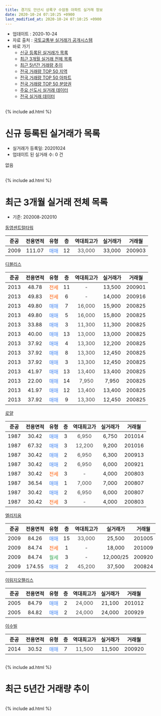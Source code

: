 ```yaml
---
title: 경기도 안산시 상록구 수암동 아파트 실거래 정보
date: 2020-10-24 07:10:25 +0900
last_modified_at: 2020-10-24 07:10:25 +0900
---
```


* 업데이트 : 2020-10-24
* 자료 출처 : [국토교통부 실거래가 공개시스템](http://rt.molit.go.kr)
* 바로 가기
    * [신규 등록된 실거래가 목록](#신규-등록된-실거래가-목록)
    * [최근 3개월 실거래 전체 목록](#최근-3개월-실거래-전체-목록)
    * [최근 5년간 거래량 추이](#최근-5년간-거래량-추이)
    * [전국 거래량 TOP 50 지역](https://inasie.github.io/apt-trade-info/최근-3개월-전국에서-가장-거래가-많이-발생한-지역)
    * [전국 거래량 TOP 50 아파트](https://inasie.github.io/apt-trade-info/최근-3개월-전국에서-가장-거래가-많이-발생한-아파트)
    * [전국 거래량 TOP 50 분양권](https://inasie.github.io/apt-trade-info/최근-3개월-전국에서-가장-거래가-많이-발생한-분양권)
    * [주요 신도시 실거래 데이터](https://inasie.github.io/apt-trade-info/주요-신도시)
    * [전국 실거래 데이터](https://inasie.github.io/apt-trade-info/전국)
<br>
{% include ad.html %}
<br>

# 신규 등록된 실거래가 목록
* 실거래가 등록일: 20201024
* 업데이트 된 실거래 수: 0 건

없음

<br>
{% include ad.html %}
<br>

# 최근 3개월 실거래 전체 목록
* 기준: 202008-202010


[동영센트럴타워](https://search.naver.com/search.naver?query=%EA%B2%BD%EA%B8%B0%EB%8F%84+%EC%95%88%EC%82%B0%EC%8B%9C+%EC%83%81%EB%A1%9D%EA%B5%AC+%EC%88%98%EC%95%94%EB%8F%99+%EB%8F%99%EC%98%81%EC%84%BC%ED%8A%B8%EB%9F%B4%ED%83%80%EC%9B%8C)

|준공|전용면적|유형|층|역대최고가|실거래가|거래월|
|:---:|:---:|:---:|:---:|:---:|:---:|:---:|
|2009|111.07|<span style="color:#4285f3">매매</span>|12|<span style="color:#444444">33,000</span>|33,000|200903|

[디블리스](https://search.naver.com/search.naver?query=%EA%B2%BD%EA%B8%B0%EB%8F%84+%EC%95%88%EC%82%B0%EC%8B%9C+%EC%83%81%EB%A1%9D%EA%B5%AC+%EC%88%98%EC%95%94%EB%8F%99+%EB%94%94%EB%B8%94%EB%A6%AC%EC%8A%A4)

|준공|전용면적|유형|층|역대최고가|실거래가|거래월|
|:---:|:---:|:---:|:---:|:---:|:---:|:---:|
|2013|48.78|<span style="color:#ff5a00">전세</span>|11|<span style="color:#444444">-</span>|13,500|200901|
|2013|49.83|<span style="color:#ff5a00">전세</span>|6|<span style="color:#444444">-</span>|14,000|200916|
|2013|49.80|<span style="color:#4285f3">매매</span>|7|<span style="color:#444444">16,000</span>|15,900|200825|
|2013|49.80|<span style="color:#4285f3">매매</span>|5|<span style="color:#444444">16,000</span>|15,800|200825|
|2013|33.88|<span style="color:#4285f3">매매</span>|3|<span style="color:#444444">11,300</span>|11,300|200825|
|2013|40.00|<span style="color:#4285f3">매매</span>|13|<span style="color:#444444">13,000</span>|13,000|200825|
|2013|37.92|<span style="color:#4285f3">매매</span>|4|<span style="color:#444444">13,300</span>|12,200|200825|
|2013|37.92|<span style="color:#4285f3">매매</span>|8|<span style="color:#444444">13,300</span>|12,450|200825|
|2013|37.92|<span style="color:#4285f3">매매</span>|3|<span style="color:#444444">13,300</span>|12,450|200825|
|2013|41.97|<span style="color:#4285f3">매매</span>|13|<span style="color:#444444">13,400</span>|13,400|200825|
|2013|22.00|<span style="color:#4285f3">매매</span>|14|<span style="color:#444444">7,950</span>|7,950|200825|
|2013|41.97|<span style="color:#4285f3">매매</span>|12|<span style="color:#444444">13,400</span>|13,400|200825|
|2013|37.92|<span style="color:#4285f3">매매</span>|9|<span style="color:#444444">13,300</span>|12,450|200825|

[로얄](https://search.naver.com/search.naver?query=%EA%B2%BD%EA%B8%B0%EB%8F%84+%EC%95%88%EC%82%B0%EC%8B%9C+%EC%83%81%EB%A1%9D%EA%B5%AC+%EC%88%98%EC%95%94%EB%8F%99+%EB%A1%9C%EC%96%84)

|준공|전용면적|유형|층|역대최고가|실거래가|거래월|
|:---:|:---:|:---:|:---:|:---:|:---:|:---:|
|1987|30.42|<span style="color:#4285f3">매매</span>|3|<span style="color:#444444">6,950</span>|6,750|201014|
|1987|67.32|<span style="color:#4285f3">매매</span>|3|<span style="color:#444444">12,200</span>|9,200|201016|
|1987|30.42|<span style="color:#4285f3">매매</span>|2|<span style="color:#444444">6,950</span>|6,300|200913|
|1987|30.42|<span style="color:#4285f3">매매</span>|2|<span style="color:#444444">6,950</span>|6,000|200921|
|1987|30.42|<span style="color:#ff5a00">전세</span>|3|<span style="color:#444444">-</span>|4,000|200803|
|1987|36.54|<span style="color:#4285f3">매매</span>|1|<span style="color:#444444">7,000</span>|7,000|200807|
|1987|30.42|<span style="color:#4285f3">매매</span>|2|<span style="color:#444444">6,950</span>|6,000|200807|
|1987|30.42|<span style="color:#ff5a00">전세</span>|3|<span style="color:#444444">-</span>|4,000|200803|

[엘리지움](https://search.naver.com/search.naver?query=%EA%B2%BD%EA%B8%B0%EB%8F%84+%EC%95%88%EC%82%B0%EC%8B%9C+%EC%83%81%EB%A1%9D%EA%B5%AC+%EC%88%98%EC%95%94%EB%8F%99+%EC%97%98%EB%A6%AC%EC%A7%80%EC%9B%80)

|준공|전용면적|유형|층|역대최고가|실거래가|거래월|
|:---:|:---:|:---:|:---:|:---:|:---:|:---:|
|2009|84.26|<span style="color:#4285f3">매매</span>|15|<span style="color:#444444">33,000</span>|25,500|201005|
|2009|84.74|<span style="color:#ff5a00">전세</span>|1|<span style="color:#444444">-</span>|18,000|201009|
|2009|84.74|<span style="color:#34a853">월세</span>|3|<span style="color:#444444">-</span>|12,000/25|200920|
|2009|174.55|<span style="color:#4285f3">매매</span>|2|<span style="color:#444444">45,200</span>|37,500|200824|

[이림지오팰리스](https://search.naver.com/search.naver?query=%EA%B2%BD%EA%B8%B0%EB%8F%84+%EC%95%88%EC%82%B0%EC%8B%9C+%EC%83%81%EB%A1%9D%EA%B5%AC+%EC%88%98%EC%95%94%EB%8F%99+%EC%9D%B4%EB%A6%BC%EC%A7%80%EC%98%A4%ED%8C%B0%EB%A6%AC%EC%8A%A4)

|준공|전용면적|유형|층|역대최고가|실거래가|거래월|
|:---:|:---:|:---:|:---:|:---:|:---:|:---:|
|2005|84.79|<span style="color:#4285f3">매매</span>|2|<span style="color:#444444">24,000</span>|21,100|201012|
|2005|84.82|<span style="color:#4285f3">매매</span>|2|<span style="color:#444444">24,000</span>|24,000|200929|

[이수빌](https://search.naver.com/search.naver?query=%EA%B2%BD%EA%B8%B0%EB%8F%84+%EC%95%88%EC%82%B0%EC%8B%9C+%EC%83%81%EB%A1%9D%EA%B5%AC+%EC%88%98%EC%95%94%EB%8F%99+%EC%9D%B4%EC%88%98%EB%B9%8C)

|준공|전용면적|유형|층|역대최고가|실거래가|거래월|
|:---:|:---:|:---:|:---:|:---:|:---:|:---:|
|2014|30.52|<span style="color:#4285f3">매매</span>|7|<span style="color:#444444">11,500</span>|11,500|200920|


<br>
{% include ad.html %}
<br>

# 최근 5년간 거래량 추이


<div style="width:100%;">
    <canvas id="deal_progress" height="200"></canvas>
</div>

<script>
new Chart(document.getElementById("deal_progress"), {
    type: 'line',
    data: {
        labels: ['201510','201511','201512','201601','201602','201603','201604','201605','201606','201607','201608','201609','201610','201611','201612','201701','201702','201703','201704','201705','201706','201707','201708','201709','201710','201711','201712','201801','201802','201803','201804','201805','201806','201807','201808','201809','201810','201811','201812','201901','201902','201903','201904','201905','201906','201907','201908','201909','201910','201911','201912','202001','202002','202003','202004','202005','202006','202007','202008','202009','202010'],
        datasets: [{
            label: '매매',
            pointRadius: 1,
            data: [5, 4, 2, 4, 2, 7, 3, 2, 7, 6, 7, 10, 7, 6, 2, 1, 4, 10, 3, 5, 9, 5, 6, 3, 6, 3, 10, 5, 7, 5, 3, 3, 5, 4, 3, 6, 3, 2, 0, 4, 4, 0, 2, 5, 4, 4, 12, 9, 5, 1, 4, 2, 6, 7, 2, 4, 4, 3, 14, 5, 4],
            borderColor: "rgba(255, 201, 14, 1)",
            backgroundColor: "rgba(255, 201, 14, 0.5)",
            fill: false,
            lineTension: 0
        },{
            label: '전월세',
            pointRadius: 1,
            data: [3, 5, 4, 4, 3, 4, 1, 3, 1, 1, 2, 0, 2, 3, 0, 2, 2, 0, 3, 1, 1, 2, 1, 3, 2, 4, 1, 6, 1, 3, 1, 1, 2, 4, 2, 1, 7, 2, 4, 3, 0, 4, 1, 2, 1, 3, 0, 2, 1, 1, 4, 0, 1, 2, 3, 2, 5, 2, 2, 3, 1],
            borderColor: "rgba(0, 141, 185, 1)",
            backgroundColor: "rgba(0, 141, 185, 0.5)",
            fill: false,
            lineTension: 0
        }
        ]
    },
    options: {
        responsive: true,
        title: {
            display: false
        },
        tooltips: {
            mode: 'index',
            intersect: false
        },
        hover: {
            mode: 'nearest',
            intersect: true
        },
        scales: {
            xAxes: [{
                display: true,
                scaleLabel: {
                    display: true,
                    labelString: '년/월'
                }
            }],
            yAxes: [{
                display: true,
                ticks: {
                    suggestedMin: 0,
                },
                scaleLabel: {
                    display: true,
                    labelString: '실거래 수'
                }
            }]
        }
    }
});

</script>


<br>
{% include ad.html %}
<br>

